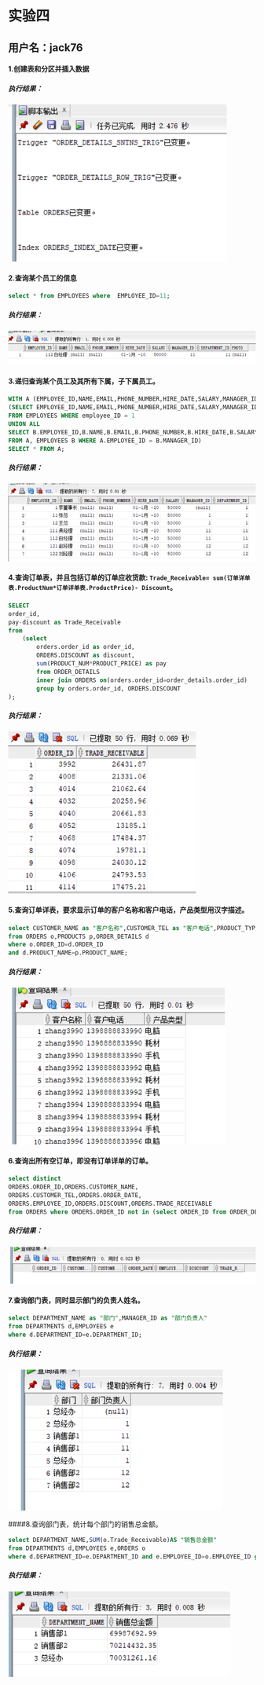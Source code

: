 
# 实验四
## 用户名：jack76

#### 1.创建表和分区并插入数据

##### 执行结果：
![图片](./1.png)

#### 2.查询某个员工的信息
```sql
select * from EMPLOYEES where  EMPLOYEE_ID=11;
```
##### 执行结果：
![图片](./2.png)

#### 3.递归查询某个员工及其所有下属，子下属员工。
```sql
WITH A (EMPLOYEE_ID,NAME,EMAIL,PHONE_NUMBER,HIRE_DATE,SALARY,MANAGER_ID,DEPARTMENT_ID) AS
(SELECT EMPLOYEE_ID,NAME,EMAIL,PHONE_NUMBER,HIRE_DATE,SALARY,MANAGER_ID,DEPARTMENT_ID
FROM EMPLOYEES WHERE employee_ID = 1
UNION ALL
SELECT B.EMPLOYEE_ID,B.NAME,B.EMAIL,B.PHONE_NUMBER,B.HIRE_DATE,B.SALARY,B.MANAGER_ID,B.DEPARTMENT_ID
FROM A, EMPLOYEES B WHERE A.EMPLOYEE_ID = B.MANAGER_ID)
SELECT * FROM A;
```
##### 执行结果：
![图片](./3.png)

#### 4.查询订单表，并且包括订单的订单应收货款: `Trade_Receivable= sum(订单详单表.ProductNum*订单详单表.ProductPrice)- Discount`。
```sql
SELECT
order_id,
pay-discount as Trade_Receivable
from
    (select
        orders.order_id as order_id,
        ORDERS.DISCOUNT as discount,
        sum(PRODUCT_NUM*PRODUCT_PRICE) as pay
        from ORDER_DETAILS 
        inner join ORDERS on(orders.order_id=order_details.order_id) 
        group by orders.order_id, ORDERS.DISCOUNT
);
```
##### 执行结果：
![图片](./4.png)

#### 5.查询订单详表，要求显示订单的客户名称和客户电话，产品类型用汉字描述。
```sql
select CUSTOMER_NAME as "客户名称",CUSTOMER_TEL as "客户电话",PRODUCT_TYPE as "产品类型"
from ORDERS o,PRODUCTS p,ORDER_DETAILS d
where o.ORDER_ID=d.ORDER_ID 
and d.PRODUCT_NAME=p.PRODUCT_NAME;
```
##### 执行结果：
![图片](./5.png)

#### 6.查询出所有空订单，即没有订单详单的订单。
```sql
select distinct         
ORDERS.ORDER_ID,ORDERS.CUSTOMER_NAME,
ORDERS.CUSTOMER_TEL,ORDERS.ORDER_DATE,
ORDERS.EMPLOYEE_ID,ORDERS.DISCOUNT,ORDERS.TRADE_RECEIVABLE 
from ORDERS where ORDERS.ORDER_ID not in (select ORDER_ID from ORDER_DETAILS);
```
##### 执行结果：
![图片](./6.png)

#### 7.查询部门表，同时显示部门的负责人姓名。
```sql
select DEPARTMENT_NAME as "部门",MANAGER_ID as "部门负责人" 
from DEPARTMENTS d,EMPLOYEES e
where d.DEPARTMENT_ID=e.DEPARTMENT_ID;
```
##### 执行结果：
![图片](./7.png)

####8.查询部门表，统计每个部门的销售总金额。
```sql
select DEPARTMENT_NAME,SUM(o.Trade_Receivable)AS "销售总金额"
from DEPARTMENTS d,EMPLOYEES e,ORDERS o
where d.DEPARTMENT_ID=e.DEPARTMENT_ID and e.EMPLOYEE_ID=o.EMPLOYEE_ID group by DEPARTMENT_NAME;
```
##### 执行结果：
![图片](./8.png)
